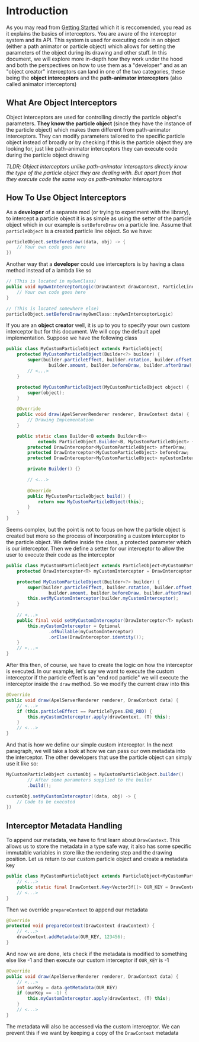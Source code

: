 # Introduction
As you may read from [Getting Started](Getting%20Started.md) which it is reccomended, you read as it explains the basics
of interceptors. You are aware of the interceptor system and its API. This system is used for executing code in an object 
(either a path animator or particle object) which allows for setting the parameters of the object during its drawing and 
other stuff. In this document, we will explore more in-depth how they work under the hood and both the perspectives on 
how to use them as a "developer" and as an "object creator" interceptors can land in one of the two categories, 
these being the **object interceptors** and the **path-animator interceptors** (also called animator interceptors)

## What Are Object Interceptors
Object interceptors are used for controlling directly the particle object's parameters. **They know the particle
object** (since they have the instance of the particle object) which makes them different from path-animator
interceptors. They can modify parameters tailored to the specific particle object instead of broadly or by checking
if this is the particle object they are looking for, just like path-animator interceptors they can execute code during
the particle object drawing

_TLDR; Object interceptors unlike path-animator interceptors directly know the type of the particle object they are
dealing with. But apart from that they execute code the same way as path-animator interceptors_

## How To Use Object Interceptors
As a **developer** of a separate mod (or trying to experiment with the library), to intercept a particle object it is as
simple as using the setter of the particle object which in our example is ``setBeforeDraw`` on a particle line. Assume
that ``particleObject`` is a created particle line object. So we have:
```java
particleObject.setBeforeDraw((data, obj) -> {
    // Your own code goes here
})
```
Another way that a **developer** could use interceptors is by having a class method instead of a lambda like so
```java
// (This is located in myOwnClass)
public void myOwnInterceptorLogic(DrawContext drawContext, ParticleLine particleLine) {
    // Your own code goes here
}

// (This is located somewhere else)
particleObject.setBeforeDraw(myOwnClass::myOwnInterceptorLogic)
```
If you are an **object creator** well, it is up to you to specify your own custom interceptor but for this document. We will
copy the default apel implementation. Suppose we have the following class
```java
public class MyCustomParticleObject extends ParticleObject{
    protected MyCustomParticleObject(Builder<?> builder) {
        super(builder.particleEffect, builder.rotation, builder.offset, 
                builder.amount, builder.beforeDraw, builder.afterDraw);
        // <...>
    }

    protected MyCustomParticleObject(MyCustomParticleObject object) {
        super(object);
    }

    @Override
    public void draw(ApelServerRenderer renderer, DrawContext data) {
        // Drawing Implementation
    }

    public static class Builder<B extends Builder<B>> 
            extends ParticleObject.Builder<B, MyCustomParticleObject> {
        protected DrawInterceptor<MyCustomParticleObject> afterDraw;
        protected DrawInterceptor<MyCustomParticleObject> beforeDraw;
        protected DrawInterceptor<MyCustomParticleObject> myCustomInterceptor;

        private Builder() {}

        // <...>
        
        @Override
        public MyCustomParticleObject build() {
            return new MyCustomParticleObject(this);
        }
    }
}
```
Seems complex, but the point is not to focus on how the particle object is created but more so the process of
incorporating a custom interceptor to the particle object. We define inside the class, a protected parameter which is
our interceptor. Then we define a setter for our interceptor to allow the user to execute their code as the interceptor
```java
public class MyCustomParticleObject extends ParticleObject<MyCustomParticleObject> {
    protected DrawInterceptor<T> myCustomInterceptor = DrawInterceptor.identity();

    protected MyCustomParticleObject(Builder<?> builder) {
        super(builder.particleEffect, builder.rotation, builder.offset,
                builder.amount, builder.beforeDraw, builder.afterDraw);
        this.setMyCustomInterceptor(builder.myCustomInterceptor);
    }
    
    // <...>
    public final void setMyCustomInterceptor(DrawInterceptor<T> myCustomInterceptor) {
        this.myCustomInterceptor = Optional
                .ofNullable(myCustomInterceptor)
                .orElse(DrawInterceptor.identity());
    }
    // <...>
}
```
After this then, of course, we have to create the logic on how the interceptor is executed. In our example, let's say we
want to execute the custom interceptor if the particle effect is an "end rod particle" we will execute the interceptor
inside the ``draw`` method. So we modify the current draw into this
```java
@Override
public void draw(ApelServerRenderer renderer, DrawContext data) {
    // <...>
    if (this.particleEffect == ParticleTypes.END_ROD) {
        this.myCustomInterceptor.apply(drawContext, (T) this);
    }
    // <...>
}
```
And that is how we define our simple custom interceptor. In the next paragraph, we will take a look at how we can pass
our own metadata into the interceptor. The other developers that use the particle object can simply use it like so:
```java
MyCustomParticleObject customObj = MyCustomParticleObject.builder()
        // After some parameters supplied to the builer
        .build();

customObj.setMyCustomInterceptor((data, obj) -> {
    // Code to be executed    
})
```
## Interceptor Metadata Handling
To append our metadata, we have to first learn about ``DrawContext``. This allows us to store the metadata in
a type safe way, it also has some specific immutable variables in store like the rendering step and the drawing
position. Let us return to our custom particle object and create a metadata key
```java
public class MyCustomParticleObject extends ParticleObject<MyCustomParticleObject> {
    // <...>
    public static final DrawContext.Key<Vector3f[]> OUR_KEY = DrawContext.integerKey("our_key");
    // <...>
}
```
Then we override ``prepareContext`` to append our metadata
```java
@Override
protected void prepareContext(DrawContext drawContext) {
    // <...>
    drawContext.addMetadata(OUR_KEY, 123456);
}
```
And now we are done, lets check if the metadata is modified to something else like -1 and then execute our custom
interceptor if ``OUR_KEY`` is -1
```java
@Override
public void draw(ApelServerRenderer renderer, DrawContext data) {
    // <...>
    int ourKey = data.getMetadata(OUR_KEY)
    if (ourKey == -1) {
        this.myCustomInterceptor.apply(drawContext, (T) this);
    }
    // <...>
}
```
The metadata will also be accessed via the custom interceptor. We can prevent this if we want by keeping a copy
of the ``DrawContext`` metadata